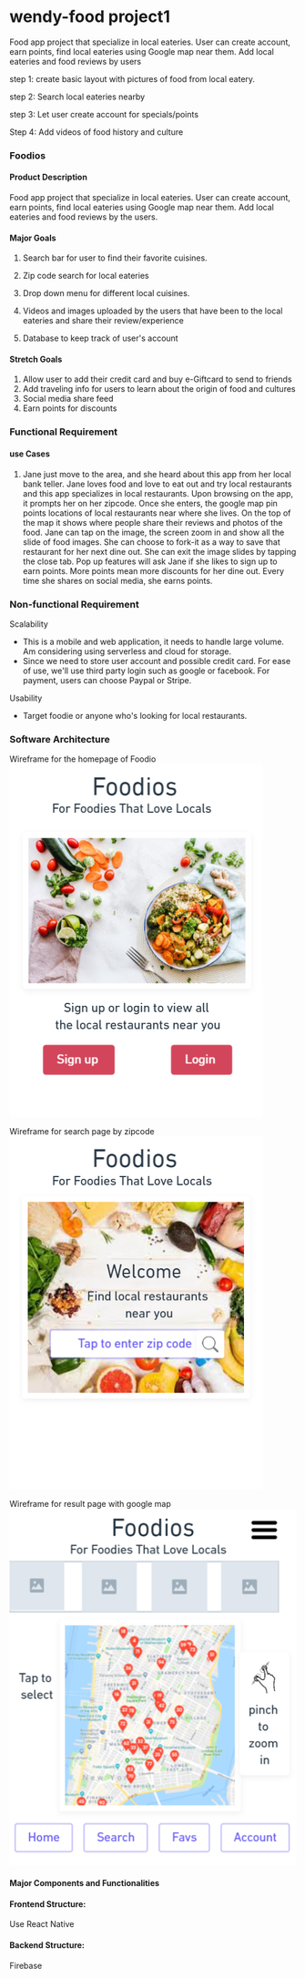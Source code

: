 # wendy-food project1

Food app project that specialize in local eateries. User can 
create account, earn points, find local eateries using Google map near them. Add local eateries and food reviews by users

step 1: create basic layout with pictures of food from local eatery.

step 2: Search local eateries nearby

step 3: Let user create account for specials/points

Step 4: Add videos of food history and culture

### Foodios

#### Product Description
Food app project that specialize in local eateries. User can 
create account, earn points, find local eateries using Google map near them. 
Add local eateries and food reviews by the users. 

#### Major Goals
1. Search bar for user to find their favorite cuisines.
2. Zip code search for local eateries
3. Drop down menu for different local cuisines.
4. Videos and images uploaded by the users that have been to the local eateries and share
    their review/experience

5. Database to keep track of user's account

#### Stretch Goals
1. Allow user to add their credit card and buy e-Giftcard to send to friends
2. Add traveling info for users to learn about the origin of food and cultures
3. Social media share feed
4. Earn points for discounts

### Functional Requirement
#### use Cases
1. Jane just move to the area, and she heard about this app from her local bank teller.
Jane loves food and love to eat out and try local restaurants and this app specializes in local
restaurants. Upon browsing on the app, it prompts her on her zipcode. Once she enters,
the google map pin points locations of local restaurants near where she lives. On the top of the map
it shows where people share their reviews and photos of the food. Jane can tap on the image,
the screen zoom in and show all the slide of food images. She can choose to fork-it as a way to save
that restaurant for her next dine out. She can exit the image slides by tapping the close tab. Pop up features will ask
Jane if she likes to sign up to earn points. More points mean more discounts for her dine out.
Every time she shares on social media, she earns points.

### Non-functional Requirement
Scalability
- This is a mobile and web application, it needs to handle large volume. Am considering 
using serverless and cloud for storage. 
- Since we need to store user account and possible credit card. For ease of use, we'll use third 
party login such as google or facebook. For payment, users can choose Paypal or Stripe. 

Usability
- Target foodie or anyone who's looking for local restaurants.

### Software Architecture
Wireframe for the homepage of Foodio
<img src="./assets-images/foodio_home.png" alt="Foodio homepage">

Wireframe for search page by zipcode
<img src="./assets-images/foodio_location.png" alt="Foodio search page">

Wireframe for result page with google map
<img src="./assets-images/foodio_result.png" alt="Foodio result page">

#### Major Components and Functionalities

#### Frontend Structure:
Use React Native

#### Backend Structure:
Firebase
